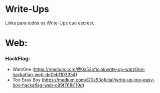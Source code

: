 # Write-Ups
Links para todos os Write-Ups que escrevi.

# Web:
### HackFlag:
- Warz0ne (https://medium.com/@0x53oficial/write-up-warz0ne-hackaflag-web-de0eb1103354)
- Too Easy Boy (https://medium.com/@0x53oficial/write-up-too-easy-boy-hackaflag-web-c89f76fb119d)
